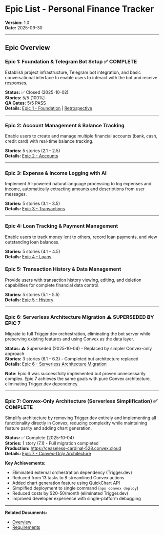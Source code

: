 # Epic List - Personal Finance Tracker

**Version:** 1.0  
**Date:** 2025-09-30

---

## Epic Overview

### Epic 1: Foundation & Telegram Bot Setup  ✅ **COMPLETE**

Establish project infrastructure, Telegram bot integration, and basic conversational interface to enable users to interact with the bot and receive responses.

**Status:** ✅ Closed (2025-10-02)  
**Stories:** 5/5 (100%)  
**QA Gates:** 5/5 PASS  
**Details:** [Epic 1 - Foundation](./epic-1-foundation.md) | [Retrospective](../epic-1-retrospective.md)

---

### Epic 2: Account Management & Balance Tracking

Enable users to create and manage multiple financial accounts (bank, cash, credit card) with real-time balance tracking.

**Stories:** 5 stories (2.1 - 2.5)  
**Details:** [Epic 2 - Accounts](./epic-2-accounts.md)

---

### Epic 3: Expense & Income Logging with AI

Implement AI-powered natural language processing to log expenses and income, automatically extracting amounts and descriptions from user messages.

**Stories:** 5 stories (3.1 - 3.5)  
**Details:** [Epic 3 - Transactions](./epic-3-transactions.md)

---

### Epic 4: Loan Tracking & Payment Management

Enable users to track money lent to others, record loan payments, and view outstanding loan balances.

**Stories:** 5 stories (4.1 - 4.5)  
**Details:** [Epic 4 - Loans](./epic-4-loans.md)

### Epic 5: Transaction History & Data Management

Provide users with transaction history viewing, editing, and deletion capabilities for complete financial data control.

**Stories:** 5 stories (5.1 - 5.5)  
**Details:** [Epic 5 - History](./epic-5-history.md)

---

### Epic 6: Serverless Architecture Migration ⚠️ **SUPERSEDED BY EPIC 7**

Migrate to full Trigger.dev orchestration, eliminating the bot server while preserving existing features and using Convex as the data layer.

**Status:** ⚠️ Superseded (2025-10-04) - Replaced by simpler Convex-only approach  
**Stories:** 3 stories (6.1 - 6.3) - Completed but architecture replaced  
**Details:** [Epic 6 - Serverless Architecture Migration](./epic-6-serverless-architecture-migration.md)

**Note:** Epic 6 was successfully implemented but proven unnecessarily complex. Epic 7 achieves the same goals with pure Convex architecture, eliminating Trigger.dev dependency.

---

### Epic 7: Convex-Only Architecture (Serverless Simplification) ✅ **COMPLETE**

Simplify architecture by removing Trigger.dev entirely and implementing all functionality directly in Convex, reducing complexity while maintaining feature parity and adding chart generation.

**Status:** ✅ Complete (2025-10-04)  
**Stories:** 1 story (7.1) - Full migration completed  
**Production:** https://ceaseless-cardinal-528.convex.cloud  
**Details:** [Epic 7 - Convex-Only Architecture](./epic-7-convex-only-architecture.md)

**Key Achievements:**
- Eliminated external orchestration dependency (Trigger.dev)
- Reduced from 13 tasks to 8 streamlined Convex actions
- Added chart generation feature using QuickChart API
- Simplified deployment to single command (`npx convex deploy`)
- Reduced costs by $20-50/month (eliminated Trigger.dev)
- Improved developer experience with single-platform debugging

---

**Related Documents:**
- [Overview](./overview.md)
- [Requirements](./requirements.md)
